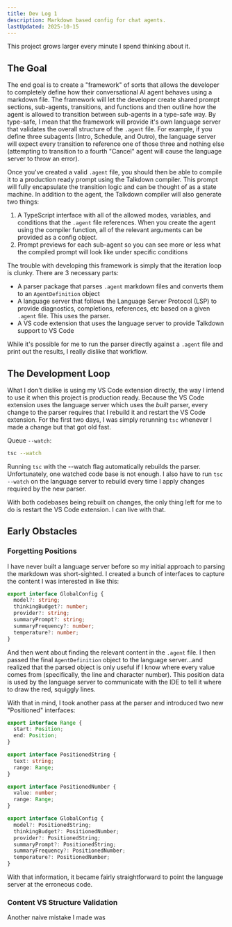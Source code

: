 ```yaml
---
title: Dev Log 1
description: Markdown based config for chat agents.
lastUpdated: 2025-10-15
---
```


This project grows larger every minute I spend thinking about it. 

## The Goal

The end goal is to create a "framework" of sorts that allows the developer to completely define how their conversational AI agent behaves using a markdown file. The framework will let the developer create shared prompt sections, sub-agents, transitions, and functions and then outline how the agent is allowed to transition between sub-agents in a type-safe way. By type-safe, I mean that the framework will provide it's own language server that validates the overall structure of the `.agent` file. For example, if you define three subagents (Intro, Schedule, and Outro), the language server will expect every transition to reference one of those three and nothing else (attempting to transition to a fourth "Cancel" agent will cause the language server to throw an error).

Once you've created a valid `.agent` file, you should then be able to compile it to a production ready prompt using the Talkdown compiler. This prompt will fully encapsulate the transition logic and can be thought of as a state machine. In addition to the agent, the Talkdown compiler will also generate two things:
1. A TypeScript interface with all of the allowed modes, variables, and conditions that the `.agent` file references. When you create the agent using the compiler function, all of the relevant arguments can be provided as a config object.
2. Prompt previews for each sub-agent so you can see more or less what the compiled prompt will look like under specific conditions

The trouble with developing this framework is simply that the iteration loop is clunky. There are 3 necessary parts:
- A parser package that parses `.agent` markdown files and converts them to an `AgentDefinition` object
- A language server that follows the Language Server Protocol (LSP) to provide diagnostics, completions, references, etc based on a given `.agent` file. This uses the parser.
- A VS code extension that uses the language server to provide Talkdown support to VS Code

While it's possible for me to run the parser directly against a `.agent` file and print out the results, I really dislike that workflow. 

## The Development Loop

What I don't dislike is using my VS Code extension directly, the way I intend to use it when this project is production ready. Because the VS Code extension uses the language server which uses the _built_ parser, every change to the parser requires that I rebuild it and restart the VS Code extension. For the first two days, I was simply rerunning `tsc` whenever I made a change but that got old fast.

Queue `--watch`:

```bash
tsc --watch
```

Running `tsc` with the --watch flag automatically rebuilds the parser. Unfortunately, one watched code base is not enough. I also have to run `tsc --watch` on the language server to rebuild every time I apply changes required by the new parser.

With both codebases being rebuilt on changes, the only thing left for me to do is restart the VS Code extension. I can live with that.

## Early Obstacles

### Forgetting Positions

I have never built a language server before so my initial approach to parsing the markdown was short-sighted. I created a bunch of interfaces to capture the content I was interested in like this:

```ts
export interface GlobalConfig {
  model?: string;
  thinkingBudget?: number;
  provider?: string;
  summaryPrompt?: string;
  summaryFrequency?: number;
  temperature?: number;
}
```

And then went about finding the relevant content in the `.agent` file. I then passed the final `AgentDefinition` object to the language server...and realized that the parsed object is only useful if I know where every value comes from (specifically, the line and character number). This position data is used by the language server to communicate with the IDE to tell it where to draw the red, squiggly lines.

With that in mind, I took another pass at the parser and introduced two new "Positioned" interfaces:

```ts
export interface Range {
  start: Position;
  end: Position;
}

export interface PositionedString {
  text: string;
  range: Range;
}

export interface PositionedNumber {
  value: number;
  range: Range;
}

export interface GlobalConfig {
  model?: PositionedString;
  thinkingBudget?: PositionedNumber;
  provider?: PositionedString;
  summaryPrompt?: PositionedString;
  summaryFrequency?: PositionedNumber;
  temperature?: PositionedNumber;
}
```

With that information, it became fairly straightforward to point the language server at the erroneous code.

### Content VS Structure Validation

Another naive mistake I made was 